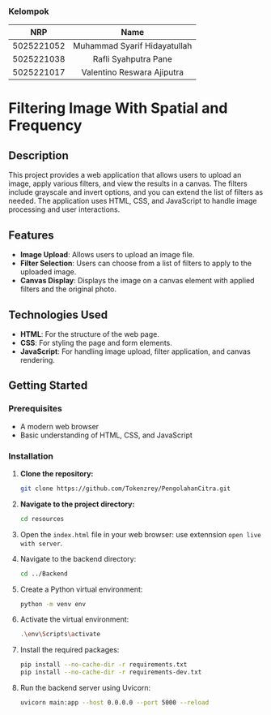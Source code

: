### Kelompok 
|    NRP     |      Name      |
| :--------: | :------------: |
| 5025221052 | Muhammad Syarif Hidayatullah |
| 5025221038 | Rafli Syahputra Pane |
| 5025221017 | Valentino Reswara Ajiputra |


# Filtering Image With Spatial and Frequency

## Description

This project provides a web application that allows users to upload an image, apply various filters, and view the results in a canvas. The filters include grayscale and invert options, and you can extend the list of filters as needed. The application uses HTML, CSS, and JavaScript to handle image processing and user interactions.

## Features

- **Image Upload**: Allows users to upload an image file.
- **Filter Selection**: Users can choose from a list of filters to apply to the uploaded image.
- **Canvas Display**: Displays the image on a canvas element with applied filters and the original photo.

## Technologies Used

- **HTML**: For the structure of the web page.
- **CSS**: For styling the page and form elements.
- **JavaScript**: For handling image upload, filter application, and canvas rendering.

## Getting Started

### Prerequisites

- A modern web browser
- Basic understanding of HTML, CSS, and JavaScript

### Installation

1. **Clone the repository:**
   ```bash
   git clone https://github.com/Tokenzrey/PengolahanCitra.git
   ```
    
2. **Navigate to the project directory:**
   ```bash
   cd resources
   ```

3. Open the `index.html` file in your web browser: use extennsion `open live with server`.
4. Navigate to the backend directory:
   ```bash
   cd ../Backend
   ```

5. Create a Python virtual environment:
   ```bash
   python -m venv env
   ```

6. Activate the virtual environment:
   ```bash
   .\env\Scripts\activate
   ```

7. Install the required packages:
   ```bash
   pip install --no-cache-dir -r requirements.txt 
   pip install --no-cache-dir -r requirements-dev.txt
   ```

8. Run the backend server using Uvicorn:
   ```bash
   uvicorn main:app --host 0.0.0.0 --port 5000 --reload
   ```